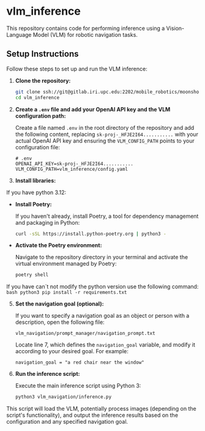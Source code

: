 # vlm_inference

This repository contains code for performing inference using a Vision-Language Model (VLM) for robotic navigation tasks.

## Setup Instructions

Follow these steps to set up and run the VLM inference:

1.  **Clone the repository:**

    ```bash
    git clone ssh://git@gitlab.iri.upc.edu:2202/mobile_robotics/moonshot_project/vlm/vlm_inference.git
    cd vlm_inference
    ```

2.  **Create a `.env` file and add your OpenAI API key and the VLM configuration path:**

    Create a file named `.env` in the root directory of the repository and add the following content, replacing `sk-proj-_HFJE2I64...........` with your actual OpenAI API key and ensuring the `VLM_CONFIG_PATH` points to your configuration file:

    ```
    # .env
    OPENAI_API_KEY=sk-proj-_HFJE2I64...........
    VLM_CONFIG_PATH=vlm_inference/config.yaml
    ```

3. **Install libraries:**

If you have python 3.12:

- **Install Poetry:**

    If you haven't already, install Poetry, a tool for dependency management and packaging in Python:

    ```bash
    curl -sSL https://install.python-poetry.org | python3 -
    ```

- **Activate the Poetry environment:**

    Navigate to the repository directory in your terminal and activate the virtual environment managed by Poetry:

    ```bash
    poetry shell
    ```

If you have can´t not modify the python version use the following command:
    ```bash
    python3 pip install -r requirements.txt
    ```


5.  **Set the navigation goal (optional):**

    If you want to specify a navigation goal as an object or person with a description, open the following file:

    ```
    vlm_navigation/prompt_manager/navigation_prompt.txt
    ```

    Locate line 7, which defines the `navigation_goal` variable, and modify it according to your desired goal. For example:

    ```
    navigation_goal = "a red chair near the window"
    ```

6.  **Run the inference script:**

    Execute the main inference script using Python 3:

    ```bash
    python3 vlm_navigation/inference.py
    ```

This script will load the VLM, potentially process images (depending on the script's functionality), and output the inference results based on the configuration and any specified navigation goal.
